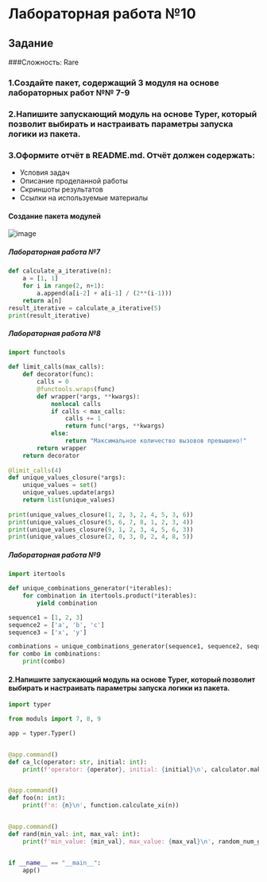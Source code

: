 # Лабораторная работа №10
## Задание 
###Сложность: Rare
### 1.Создайте пакет, содержащий 3 модуля на основе лабораторных работ №№ 7-9
### 2.Напишите запускающий модуль на основе Typer, который позволит выбирать и настраивать параметры запуска логики из пакета.
### 3.Оформите отчёт в README.md. Отчёт должен содержать:
* Условия задач
* Описание проделанной работы
* Скриншоты результатов
* Ссылки на используемые материалы

#### Создание пакета модулей
![image](https://github.com/zbtka/programming/assets/144006033/ac6fc796-ad3f-4fb7-8632-62c7db04b565)


##### Лабораторная работа №7
```py
def calculate_a_iterative(n):
    a = [1, 1]
    for i in range(2, n+1):
        a.append(a[i-2] + a[i-1] / (2**(i-1)))
    return a[n]
result_iterative = calculate_a_iterative(5)
print(result_iterative)
```

##### Лабораторная работа №8
```py
import functools

def limit_calls(max_calls):
    def decorator(func):
        calls = 0
        @functools.wraps(func)
        def wrapper(*args, **kwargs):
            nonlocal calls
            if calls < max_calls:
                calls += 1
                return func(*args, **kwargs)
            else:
                return "Максимальное количество вызовов превышено!"
        return wrapper
    return decorator
    
@limit_calls(4)
def unique_values_closure(*args):
    unique_values = set()
    unique_values.update(args)
    return list(unique_values)
    
print(unique_values_closure(1, 2, 3, 2, 4, 5, 3, 6))
print(unique_values_closure(5, 6, 7, 8, 1, 2, 3, 4))
print(unique_values_closure(9, 1, 2, 3, 4, 5, 6, 3))
print(unique_values_closure(2, 0, 3, 0, 2, 4, 8, 5))
```

##### Лабораторная работа №9
```py
import itertools

def unique_combinations_generator(*iterables):
    for combination in itertools.product(*iterables):
        yield combination

sequence1 = [1, 2, 3]
sequence2 = ['a', 'b', 'c']
sequence3 = ['x', 'y']

combinations = unique_combinations_generator(sequence1, sequence2, sequence3)
for combo in combinations:
    print(combo)
```

#### 2.Напишите запускающий модуль на основе Typer, который позволит выбирать и настраивать параметры запуска логики из пакета.
```py
import typer

from moduls import 7, 8, 9

app = typer.Typer()


@app.command()
def ca_lc(operator: str, initial: int):
    print(f'operator: {operator}, initial: {initial}\n', calculator.make_calc(operator, initial))


@app.command()
def foo(n: int):
    print(f'n: {n}\n', function.calculate_xi(n))


@app.command()
def rand(min_val: int, max_val: int):
    print(f'min_value: {min_val}, max_value: {max_val}\n', random_num_gen.generate_random_number(min_val, max_val))


if __name__ == "__main__":
    app()
```




